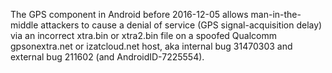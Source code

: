 The GPS component in Android before 2016-12-05 allows man-in-the-middle attackers to cause a denial of service (GPS signal-acquisition delay) via an incorrect xtra.bin or xtra2.bin file on a spoofed Qualcomm gpsonextra.net or izatcloud.net host, aka internal bug 31470303 and external bug 211602 (and AndroidID-7225554).